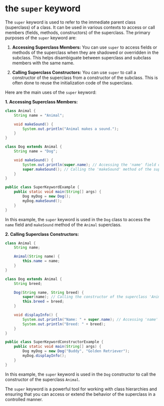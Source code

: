 # the `super` keyword

The `super` keyword is used to refer to the immediate parent class (superclass) of a class. It can be used in various contexts to access or call members (fields, methods, constructors) of the superclass. The primary purposes of the `super` keyword are:

1. **Accessing Superclass Members:** You can use `super` to access fields or methods of the superclass when they are shadowed or overridden in the subclass. This helps disambiguate between superclass and subclass members with the same name.

2. **Calling Superclass Constructors:** You can use `super` to call a constructor of the superclass from a constructor of the subclass. This is often done to reuse the initialization code of the superclass.

Here are the main uses of the `super` keyword:

**1. Accessing Superclass Members:**
```java
class Animal {
    String name = "Animal";

    void makeSound() {
        System.out.println("Animal makes a sound.");
    }
}

class Dog extends Animal {
    String name = "Dog";

    void makeSound() {
        System.out.println(super.name); // Accessing the 'name' field of the superclass
        super.makeSound(); // Calling the 'makeSound' method of the superclass
    }
}

public class SuperKeywordExample {
    public static void main(String[] args) {
        Dog myDog = new Dog();
        myDog.makeSound();
    }
}
```

In this example, the `super` keyword is used in the `Dog` class to access the `name` field and `makeSound` method of the `Animal` superclass.

**2. Calling Superclass Constructors:**
```java
class Animal {
    String name;

    Animal(String name) {
        this.name = name;
    }
}

class Dog extends Animal {
    String breed;

    Dog(String name, String breed) {
        super(name); // Calling the constructor of the superclass 'Animal'
        this.breed = breed;
    }

    void displayInfo() {
        System.out.println("Name: " + super.name); // Accessing 'name' from superclass
        System.out.println("Breed: " + breed);
    }
}

public class SuperKeywordConstructorExample {
    public static void main(String[] args) {
        Dog myDog = new Dog("Buddy", "Golden Retriever");
        myDog.displayInfo();
    }
}
```

In this example, the `super` keyword is used in the `Dog` constructor to call the constructor of the superclass `Animal`.

The `super` keyword is a powerful tool for working with class hierarchies and ensuring that you can access or extend the behavior of the superclass in a controlled manner.